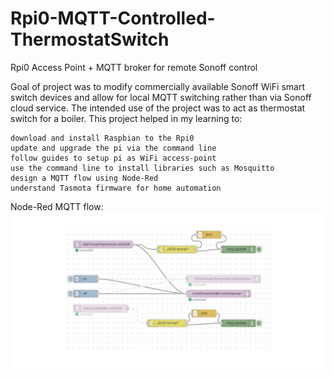 # Rpi0-MQTT-Controlled-ThermostatSwitch
Rpi0 Access Point + MQTT broker for remote Sonoff control

Goal of project was to modify commercially available Sonoff WiFi smart switch devices and allow for local MQTT switching rather than via Sonoff cloud service. The intended use of the project was to act as thermostat switch for a boiler.
This project helped in my learning to:

    download and install Raspbian to the Rpi0
    update and upgrade the pi via the command line
    follow guides to setup pi as WiFi access-point
    use the command line to install libraries such as Mosquitto
    design a MQTT flow using Node-Red
    understand Tasmota firmware for home automation

Node-Red MQTT flow:
![GitHub Logo](/images/Node-Red_flow.jpg)
